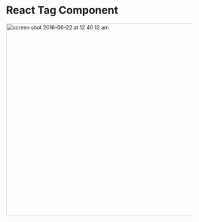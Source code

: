 # React Tag Component

<img width="522" alt="screen shot 2016-06-22 at 12 40 12 am" src="https://cloud.githubusercontent.com/assets/10538978/16256903/62c3c550-3812-11e6-8309-b804647543bf.png">
